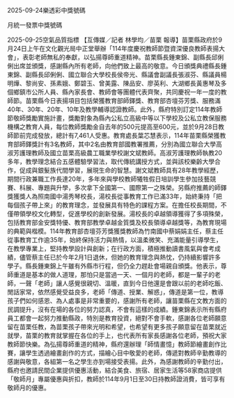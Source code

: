 
2025-09-24樂透彩中獎號碼

                                
月統一發票中獎號碼
                             
2025-09-25空氣品質指標
                              【互傳媒／記者 林學均／苗栗 報導】苗栗縣政府於9月24日上午在文化觀光局中正堂舉辦「114年度慶祝教師節暨資深優良教師表揚大會」，表彰老師無私的奉獻，以弘揚尊師重道精神。苗栗縣長鍾東錦、副縣長邱俐俐出席並頒獎，感謝縣內所有老師，向他們致上最高的敬意。今日頒獎典禮縣長鍾東錦、副縣長邱俐俐、國立聯合大學校長侯帝光、縣議會副議長張淑芬、縣議員楊明燁、黎尚安、孫素娥、鄭碧玉、曾美露、陳品安、廖英利、大湖鄉長黃惠琴及多個鄉鎮市公所人員、縣內家長會、教師會等團體代表齊聚，共同慶祝一年一度的教師節。苗栗縣今日表揚項目包括榮獲教育部師鐸獎、教育部杏壇芬芳獎、服務滿40年、30年、20年、10年及教學輔導認證教師。此外，縣府特別訂定114年教師節敬師獎勵實施計畫，獎勵對象為縣內公私立高級中等以下學校及公私立教保服務機構之教育人員，每位教師獎勵金自去年的500元提高至600元，並於9月28日教師節前完成發放，總計有7,461人受惠。教育處長葉芯慧表示，114年苗栗縣榮獲教育部師鐸獎計有3名教師，其中2名由教育部國教署推薦，分別為國立聯合大學高淑芳護理教師及國立苗栗高級農工職業學校謝文斌教師。高淑芳護理教師執教20多年，教學理念結合五感體驗學習法，取代傳統講授方式，並與該校樂齡大學合作，促成與銀髮族代間學習，展現生命的智慧。謝文斌教師具有28年教學經歷，期間行政兼職工作長達20年，多年來與學校教師犧牲假日培訓學生參加技藝競賽、科展、專題與升學，多次拿下全國第一、國際第一之殊榮。另縣府推薦的師鐸獎獲獎人為照南國中湯秀琴校長，湯校長從事教育工作已滿33年，始終秉持「把每個孩子帶上來」的教育理念，並發展具有特色的課程方案。在擔任校長期間，不僅帶領學校文化轉型，促進學校的創新發展。湯校長的卓越領導獲得了多項殊榮，包括教育部金安獎特優、教育部教學卓越金質獎及校長領導卓越獎等，為教育現場的典範與楷模。114年教育部杏壇芬芳獎獲獎教師為竹南國中蔡娟娟主任，蔡主任從事教育工作逾35年，始終保持活力與熱情，以溫柔微笑、充滿能量引導學生，在教學專業上，堅持教學設計與創新；在行政方面，積極推動讀書風氣與會考成績，儘管蔡主任已於今年2月1日退休，但她的教育理念與熱忱，仍持續影響許多學子。縣長鍾東錦上午雖有外縣市行程，但仍全力趕赴會場親自頒獎。他表示，尊師重道是基本的做人道理，那怕只是當過一天、一個月的老師，都是一輩子的老師，一聲「老師」讓人感覺很親切、溫暖，直到今日他還是會跟以前的老師吃飯、閒話家常，依然感覺受益良多，老師「傳道、授業、解惑」，傳道是第一位，教導孩子們如何感恩、為人處事是非常重要的，感謝所有老師，讓苗栗縣在文教方面的民調提升，沒有在場的各位的努力認真，不會有這樣的成績。鍾東錦表示所有縣府員工都會一起努力推動縣政，特別是教育投資，絕對不會手軟，感謝各位老師願意留在苗栗任教，為苗栗孩子帶來光明和希望，也希望有更多孩子願意留在苗栗就近就學，苗栗的教育就掌握在各位的手上，也代表所有家長感謝各位老師，預祝大家教師節快樂。為弘揚尊師重道的精神，縣府還辦理「師情畫憶」教師節繪畫創作比賽，讓學生透過繪畫創作的方式，描繪心目中敬愛的老師，傳遞對教師辛勤教導的感謝與敬意，各組第一名之學生亦到場接受表揚。此外，為感謝教師的辛勤付出，縣府也邀請民間企業提供優惠活動，結合美食、旅宿、居家生活等58家商店提供「敬師月」專屬優惠與折扣，教師於114年9月1日至30日持教師證消費，皆可享有敬師月的優惠。
